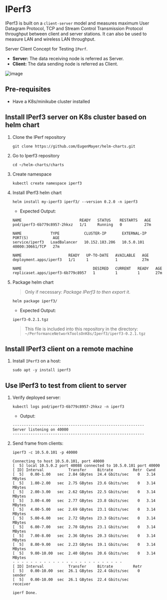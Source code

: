 # IPerf3

IPerf3 is built on a `client-server` model and measures maximum User Datagram Protocol, TCP and Stream Control Transmission Protocol throughput between client and server stations. It can also be used to measure LAN and wireless LAN throughput.

Server Client Concept for Testing `IPerf`.

- **Server:** The data receiving node is referred as Server.
- **Client:** The data sending node is referred as Client.

![image](https://user-images.githubusercontent.com/6643905/214623102-f2a7ed12-e602-4f6a-a9fc-afc49f7b6ef9.png)

## Pre-requisites

- Have a K8s/minikube cluster installed

## Install IPerf3 server on K8s cluster based on helm chart

1. Clone the IPerf repository

   ```console
   git clone https://github.com/EugenMayer/helm-charts.git
   ```

2. Go to Iperf3 repository

   ```console
   cd ~/helm-charts/charts
   ```

3. Create namespace

   ```console
   kubectl create namespace iperf3
   ```

4. Install IPerf3 helm chart

   ```console
   helm install my-iperf3 iperf3/ --version 0.2.0 -n iperf3
   ```

    - Expected Output:

    ```console
    NAME                          READY   STATUS    RESTARTS   AGE
    pod/iperf3-6b779c8957-2hkxz   1/1     Running   0          27m

    NAME             TYPE           CLUSTER-IP       EXTERNAL-IP   PORT(S)           AGE
    service/iperf3   LoadBalancer   10.152.183.206   10.5.0.101    40000:30661/TCP   27m

    NAME                     READY   UP-TO-DATE   AVAILABLE   AGE
    deployment.apps/iperf3   1/1     1            1           27m

    NAME                                DESIRED   CURRENT   READY   AGE
    replicaset.apps/iperf3-6b779c8957   1         1         1       27m
    ```

5. Package helm chart

    > Only if necessary: *Package IPerf3 to then export it*.

   ```console
   helm package iperf3/
   ```

    - Expected Output:

    ```console
    iperf3-0.2.1.tgz
    ```

    > This file is included into this repository in the directory: `~/PerformanceNetworkToolsOnK8s/Iperf3/iperf3-0.2.1.tgz`

## Install IPerf3 client on a remote machine

1. Install `IPerf3` on a host:

   ```console
   sudo apt -y install iperf3
   ```

## Use IPerf3 to test from client to server

1. Verify deployed server:

   ```console
   kubectl logs pod/iperf3-6b779c8957-2hkxz -n iperf3
   ```

   - Output:

   ```console
   -----------------------------------------------------------
   Server listening on 40000
   -----------------------------------------------------------
   ```

2. Send frame from clients:

   ```console
   iperf3 -c 10.5.0.101 -p 40000
   ```

   ```console
   Connecting to host 10.5.0.101, port 40000
   [  5] local 10.5.0.2 port 40088 connected to 10.5.0.101 port 40000
   [ ID] Interval           Transfer     Bitrate         Retr  Cwnd
   [  5]   0.00-1.00   sec  2.84 GBytes  24.4 Gbits/sec    0   3.14 MBytes
   [  5]   1.00-2.00   sec  2.75 GBytes  23.6 Gbits/sec    0   3.14 MBytes
   [  5]   2.00-3.00   sec  2.62 GBytes  22.5 Gbits/sec    0   3.14 MBytes
   [  5]   3.00-4.00   sec  2.77 GBytes  23.8 Gbits/sec    0   3.14 MBytes
   [  5]   4.00-5.00   sec  2.69 GBytes  23.1 Gbits/sec    0   3.14 MBytes
   [  5]   5.00-6.00   sec  2.72 GBytes  23.3 Gbits/sec    0   3.14 MBytes
   [  5]   6.00-7.00   sec  2.70 GBytes  23.1 Gbits/sec    0   3.14 MBytes
   [  5]   7.00-8.00   sec  2.36 GBytes  20.3 Gbits/sec    0   3.14 MBytes
   [  5]   8.00-9.00   sec  2.23 GBytes  19.1 Gbits/sec    0   3.14 MBytes
   [  5]   9.00-10.00  sec  2.40 GBytes  20.6 Gbits/sec    0   3.14 MBytes
   - - - - - - - - - - - - - - - - - - - - - - - - -
   [ ID] Interval           Transfer     Bitrate         Retr
   [  5]   0.00-10.00  sec  26.1 GBytes  22.4 Gbits/sec    0             sender
   [  5]   0.00-10.00  sec  26.1 GBytes  22.4 Gbits/sec                  receiver

   iperf Done.
   ```
